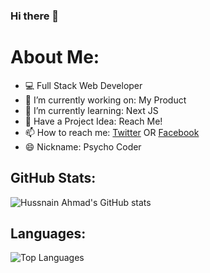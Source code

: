 ### Hi there 👋

<!--
**HussnainAhmad1606/HussnainAhmad1606** is a ✨ _special_ ✨ repository because its `README.md` (this file) appears on your GitHub profile.

Here are some ideas to get you started:

- 🔭 I’m currently working on ...
- 🌱 I’m currently learning ...
- 👯 I’m looking to collaborate on ...
- 🤔 I’m looking for help with ...
- 💬 Ask me about ...
- 📫 How to reach me: 
- 😄 Pronouns: ...
- ⚡ Fun fact: ...
-->
# About Me:
- 💻 Full Stack Web Developer
- 🔭 I’m currently working on: My Product
- 🌱 I’m currently learning: Next JS
- 💬 Have a Project Idea: Reach Me!
- 📫 How to reach me: [Twitter](https://www.twitter.com/HussnainAhmad1606/) OR [Facebook](https://www.facebook.com/HussnainAhmad25/)
- 😄 Nickname: Psycho Coder

## GitHub Stats:
![Hussnain Ahmad's GitHub stats](https://github-readme-stats.vercel.app/api?username=hussnainahmad1606&show_icons=true&theme=tokyonight)


## Languages:
![Top Languages](https://github-readme-stats.vercel.app/api/top-langs/?username=hussnainahmad1606&layout=compact)
